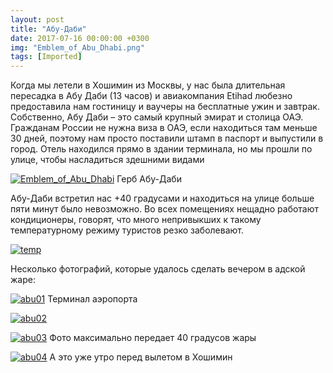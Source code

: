 ```yaml
---
layout: post
title: "Абу-Даби"
date: 2017-07-16 00:00:00 +0300
img: "Emblem_of_Abu_Dhabi.png"
tags: [Imported]
---
```


Когда мы летели в Хошимин из Москвы, у нас была длительная пересадка в Абу Даби (13 часов) и авиакомпания Etihad любезно предоставила нам гостиницу и ваучеры на бесплатные ужин и завтрак. Собственно, Абу Даби – это самый крупный эмират и столица ОАЭ. Гражданам России не нужна виза в ОАЭ, если находиться там меньше 30 дней, поэтому нам просто поставили штамп в паспорт и выпустили в город. Отель находился прямо в здании терминала, но мы прошли по улице, чтобы насладиться здешними видами

[![Emblem_of_Abu_Dhabi](/blog/assets/Emblem_of_Abu_Dhabi.png)](/blog/assets/Emblem_of_Abu_Dhabi.png) Герб Абу-Даби

Абу-Даби встретил нас +40 градусами и находиться на улице больше пяти минут было невозможно. Во всех помещениях нещадно работают кондиционеры, говорят, что много непривыкших к такому температурному режиму туристов резко заболевают.

[![temp](/blog/assets/temp.jpg)](/blog/assets/temp.jpg)

Несколько фотографий, которые удалось сделать вечером в адской жаре:

[![abu01](/blog/assets/abu01.jpg)](/blog/assets/abu01.jpg) Терминал аэропорта

[![abu02](/blog/assets/abu02.jpg)](/blog/assets/abu02.jpg)

[![abu03](/blog/assets/abu03.jpg)](/blog/assets/abu03.jpg) Фото максимально передает 40 градусов жары

[![abu04](/blog/assets/abu04.jpg)](/blog/assets/abu04.jpg) А это уже утро перед вылетом в Хошимин